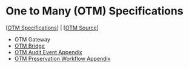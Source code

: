 # One to Many (OTM) Specifications

[[OTM Specifications](https://ucsdlib.github.io/otm-specs/)] | [[OTM Source](https://github.com/ucsdlib/otm-specs)]

* OTM Gateway
* [OTM Bridge](otm-bridge.html)
* [OTM Audit Event Appendix](audit-appendix.html)
* [OTM Preservation Workflow Appendix](preservation-workflow.html)
